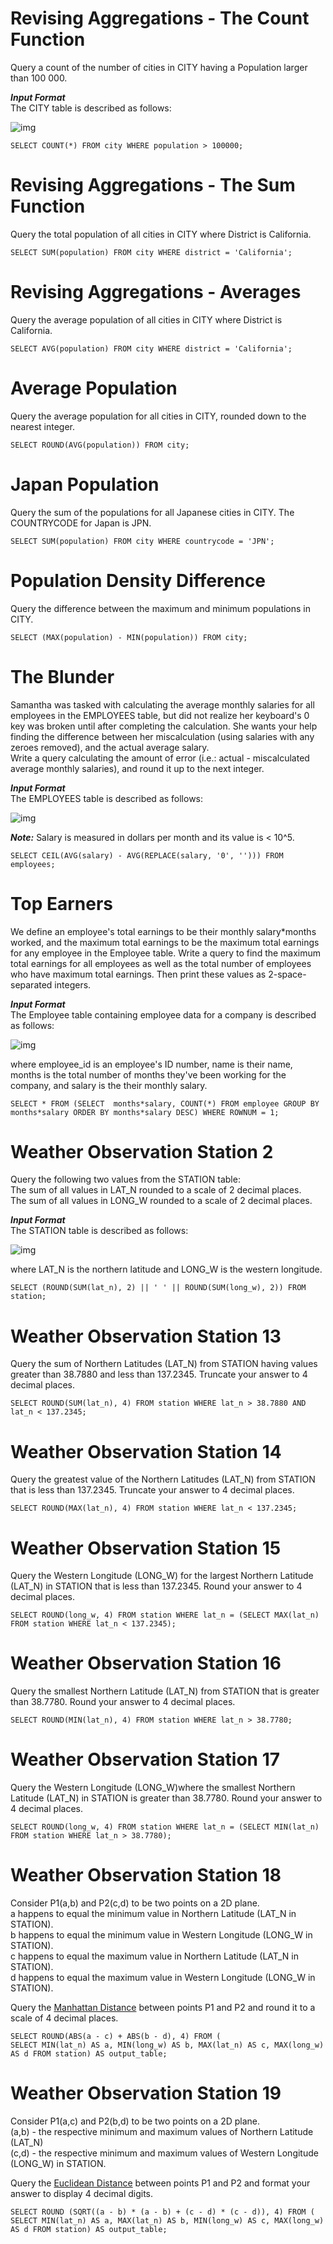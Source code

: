 # Revising Aggregations - The Count Function  
  
Query a count of the number of cities in CITY having a Population larger than 100 000. 
  
***Input Format***  
The CITY table is described as follows:   
  
![img](https://s3.amazonaws.com/hr-challenge-images/8137/1449729804-f21d187d0f-CITY.jpg)  
  
	SELECT COUNT(*) FROM city WHERE population > 100000;  
  
  
  
# Revising Aggregations - The Sum Function  
  
Query the total population of all cities in CITY where District is California.   
  
	SELECT SUM(population) FROM city WHERE district = 'California';
  
  
  
# Revising Aggregations - Averages  
  
Query the average population of all cities in CITY where District is California.   
  
	SELECT AVG(population) FROM city WHERE district = 'California';
  
  
  
# Average Population  
  
Query the average population for all cities in CITY, rounded down to the nearest integer.  
  
	SELECT ROUND(AVG(population)) FROM city;
  
  
  
# Japan Population  
  
Query the sum of the populations for all Japanese cities in CITY. The COUNTRYCODE for Japan is JPN.  
  
	SELECT SUM(population) FROM city WHERE countrycode = 'JPN';
  
  
  
# Population Density Difference  
  
Query the difference between the maximum and minimum populations in CITY.  
  
	SELECT (MAX(population) - MIN(population)) FROM city;
  
  
  
# The Blunder  
  
Samantha was tasked with calculating the average monthly salaries for all employees in the EMPLOYEES table, but did not realize her keyboard's 0 key was broken until after completing the calculation. She wants your help finding the difference between her miscalculation (using salaries with any zeroes removed), and the actual average salary.  
Write a query calculating the amount of error (i.e.: actual - miscalculated average monthly salaries), and round it up to the next integer.  
  
***Input Format***  
The EMPLOYEES table is described as follows:  
  
![img](https://s3.amazonaws.com/hr-challenge-images/12893/1443817108-adc2235c81-1.png)  
  
***Note:*** Salary is measured in dollars per month and its value is < 10^5.  
  
	SELECT CEIL(AVG(salary) - AVG(REPLACE(salary, '0', ''))) FROM employees;
  
  
  
# Top Earners  
  
We define an employee's total earnings to be their monthly salary*months worked, and the maximum total earnings to be the maximum total earnings for any employee in the Employee table. Write a query to find the maximum total earnings for all employees as well as the total number of employees who have maximum total earnings. Then print these values as 2-space-separated integers.  
  
***Input Format***  
The Employee table containing employee data for a company is described as follows:   
  
![img](https://s3.amazonaws.com/hr-challenge-images/19629/1458557872-4396838885-ScreenShot2016-03-21at4.27.13PM.png)  
  
where employee_id is an employee's ID number, name is their name, months is the total number of months they've been working for the company, and salary is the their monthly salary.  
  
	SELECT * FROM (SELECT  months*salary, COUNT(*) FROM employee GROUP BY months*salary ORDER BY months*salary DESC) WHERE ROWNUM = 1;
  
  
  
# Weather Observation Station 2  
  
Query the following two values from the STATION table:  
The sum of all values in LAT_N rounded to a scale of 2 decimal places.  
The sum of all values in LONG_W rounded to a scale of 2 decimal places.  
  
***Input Format***  
The STATION table is described as follows:  
  
![img](https://s3.amazonaws.com/hr-challenge-images/9336/1449345840-5f0a551030-Station.jpg)  
  
where LAT_N is the northern latitude and LONG_W is the western longitude.  
  
	SELECT (ROUND(SUM(lat_n), 2) || ' ' || ROUND(SUM(long_w), 2)) FROM station;
  
  
  
# Weather Observation Station 13  
  
Query the sum of Northern Latitudes (LAT_N) from STATION having values greater than 38.7880 and less than 137.2345. Truncate your answer to 4 decimal places.  
  
	SELECT ROUND(SUM(lat_n), 4) FROM station WHERE lat_n > 38.7880 AND lat_n < 137.2345;
  
  
  
# Weather Observation Station 14  
  
Query the greatest value of the Northern Latitudes (LAT_N) from STATION that is less than 137.2345. Truncate your answer to 4 decimal places.
  
	SELECT ROUND(MAX(lat_n), 4) FROM station WHERE lat_n < 137.2345;
  
  
  
# Weather Observation Station 15  
  
Query the Western Longitude (LONG_W) for the largest Northern Latitude (LAT_N) in STATION that is less than 137.2345. Round your answer to 4 decimal places.  
  
	SELECT ROUND(long_w, 4) FROM station WHERE lat_n = (SELECT MAX(lat_n) FROM station WHERE lat_n < 137.2345);
  
  
  
# Weather Observation Station 16  
  
Query the smallest Northern Latitude (LAT_N) from STATION that is greater than 38.7780. Round your answer to 4 decimal places.  
  
	SELECT ROUND(MIN(lat_n), 4) FROM station WHERE lat_n > 38.7780;
  
  
  
# Weather Observation Station 17  
  
Query the Western Longitude (LONG_W)where the smallest Northern Latitude (LAT_N) in STATION is greater than 38.7780. Round your answer to 4 decimal places.  
  
	SELECT ROUND(long_w, 4) FROM station WHERE lat_n = (SELECT MIN(lat_n) FROM station WHERE lat_n > 38.7780);
  
  
  
# Weather Observation Station 18  
  
Consider P1(a,b) and P2(c,d) to be two points on a 2D plane.  
a happens to equal the minimum value in Northern Latitude (LAT_N in STATION).  
b happens to equal the minimum value in Western Longitude (LONG_W in STATION).  
c happens to equal the maximum value in Northern Latitude (LAT_N in STATION).  
d happens to equal the maximum value in Western Longitude (LONG_W in STATION).  
  
Query the [Manhattan Distance](https://xlinux.nist.gov/dads/HTML/manhattanDistance.html) between points P1 and P2 and round it to a scale of 4 decimal places.  
  
	SELECT ROUND(ABS(a - c) + ABS(b - d), 4) FROM (
    SELECT MIN(lat_n) AS a, MIN(long_w) AS b, MAX(lat_n) AS c, MAX(long_w) AS d FROM station) AS output_table;
  
  
  
# Weather Observation Station 19  
  
Consider P1(a,c) and P2(b,d) to be two points on a 2D plane.   
(a,b) - the respective minimum and maximum values of Northern Latitude (LAT_N)  
(c,d) - the respective minimum and maximum values of Western Longitude (LONG_W) in STATION.  
  
Query the [Euclidean Distance](https://en.wikipedia.org/wiki/Euclidean_distance) between points P1 and P2 and format your answer to display 4 decimal digits.  
  
	SELECT ROUND (SQRT((a - b) * (a - b) + (c - d) * (c - d)), 4) FROM (
    SELECT MIN(lat_n) AS a, MAX(lat_n) AS b, MIN(long_w) AS c, MAX(long_w) AS d FROM station) AS output_table;
  
